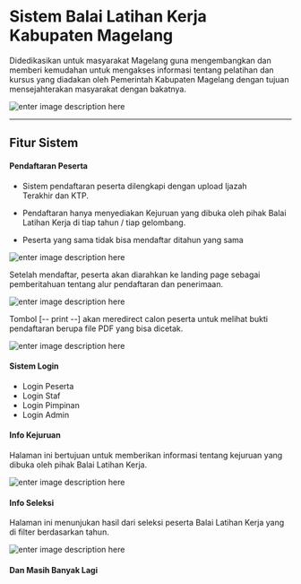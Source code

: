 Sistem Balai Latihan Kerja Kabupaten Magelang
===================


Didedikasikan untuk masyarakat Magelang guna mengembangkan dan memberi kemudahan untuk mengakses informasi tentang pelatihan dan kursus yang diadakan oleh Pemerintah Kabupaten Magelang dengan tujuan mensejahterakan masyarakat dengan bakatnya.

![enter image description here](https://lh3.googleusercontent.com/-EeXTuqhdPtA/WNa3jaUye4I/AAAAAAAABsI/j-bOrwVCbNcu-JKgZ2LDzg79lVq1bSXPACLcB/s0/screenshot-1.png "screenshot-1.png")

----------


Fitur Sistem
-------------
#### <i class="icon-user"></i> Pendaftaran Peserta
 

 - Sistem pendaftaran peserta dilengkapi dengan upload Ijazah      
   Terakhir dan KTP.
   
 - Pendaftaran hanya menyediakan Kejuruan yang dibuka oleh pihak Balai  
   Latihan Kerja di tiap tahun / tiap gelombang.
   
 - Peserta yang sama tidak bisa mendaftar ditahun yang sama

![enter image description here](https://lh3.googleusercontent.com/-lIaY96MJXz8/WNa3uhr2uMI/AAAAAAAABsQ/zzA93wRgOd0bHwl5U_1VEqmTy6s0NoDaACLcB/s0/screenshot-5.png "screenshot-5.png")

Setelah mendaftar, peserta akan diarahkan ke landing page sebagai pemberitahuan tentang alur pendaftaran dan penerimaan.

![enter image description here](https://lh3.googleusercontent.com/-rVJl0D3kzyA/WOf06LOu6EI/AAAAAAAABuo/1LAuMlu_udg9C-10ogFGG8cX9XzRT5rvwCLcB/s0/screenshot-6.png "screenshot-6.png")

Tombol [-- print --] akan meredirect calon peserta untuk melihat bukti pendaftaran berupa file PDF yang bisa dicetak.

![enter image description here](https://lh3.googleusercontent.com/-E_kZ2oJPB-U/WOf1W8gWLJI/AAAAAAAABuw/hOJnSH509RM1SSEfvQ4oVvmifKc0JF6DACLcB/s0/screenshot-7.png "screenshot-7.png")

#### <i class="icon-lock"></i> Sistem Login

 - Login Peserta
 - Login Staf
 - Login Pimpinan
 - Login Admin

#### <i class="icon-asterisk"></i> Info Kejuruan

Halaman ini bertujuan untuk memberikan informasi tentang kejuruan yang dibuka oleh pihak Balai Latihan Kerja.

![enter image description here](https://lh3.googleusercontent.com/-kl-QhtGKDr8/WNa39_KYyrI/AAAAAAAABsY/erGWPhiel1UDpyvwScNyuHSG4YEnBeUBACLcB/s0/screenshot-2.png "screenshot-2.png")

#### <i class="icon-bookmark"></i> Info Seleksi

Halaman ini menunjukan hasil dari seleksi peserta Balai Latihan Kerja yang di filter berdasarkan tahun.

![enter image description here](https://lh3.googleusercontent.com/-0dlr1Ao9Zik/WNa4LaRPr0I/AAAAAAAABsg/-cA6fv4gZi4meCtzhGtwyE4x3W-jnyCIwCLcB/s0/screenshot-4.png "screenshot-4.png")

#### <i class="icon-folder-open"></i> Dan Masih Banyak Lagi
